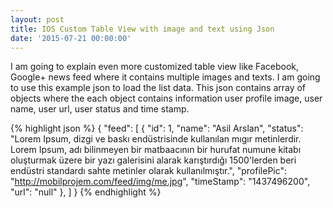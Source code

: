 ```yaml
---
layout: post
title: IOS Custom Table View with image and text using Json
date: '2015-07-21 00:00:00'
---
```


I am going to explain even more customized table view like Facebook, Google+ news feed where it contains multiple images and texts.
I am going to use this example json to load the list data. This json contains array of objects where the each object contains information user profile image, user name, user url, user status and time stamp.

{% highlight json %} 
  {
    "feed": [
        {
            "id": 1,
            "name": "Asil Arslan",
            "status": "Lorem Ipsum, dizgi ve baskı endüstrisinde kullanılan mıgır metinlerdir. Lorem Ipsum, adı bilinmeyen bir matbaacının bir hurufat numune kitabı oluşturmak üzere bir yazı galerisini alarak karıştırdığı 1500'lerden beri endüstri standardı sahte metinler olarak kullanılmıştır.",
            "profilePic": "http://mobilprojem.com/feed/img/me.jpg",
            "timeStamp": "1437496200",
            "url": "null"
        },
      ]
   }
{% endhighlight %}
